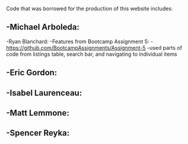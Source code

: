 Code that was borrowed for the production of this website includes:

-Michael Arboleda:
  -

-Ryan Blanchard:
  -Features from Bootcamp Assignment 5:
    -https://github.com/BootcampAssignments/Assignment-5
    -used parts of code from listings table, search bar, and navigating to individual items
    
-Eric Gordon:
  -
  
-Isabel Laurenceau:
  -
  
-Matt Lemmone:
  -
  
-Spencer Reyka:
  -
  
